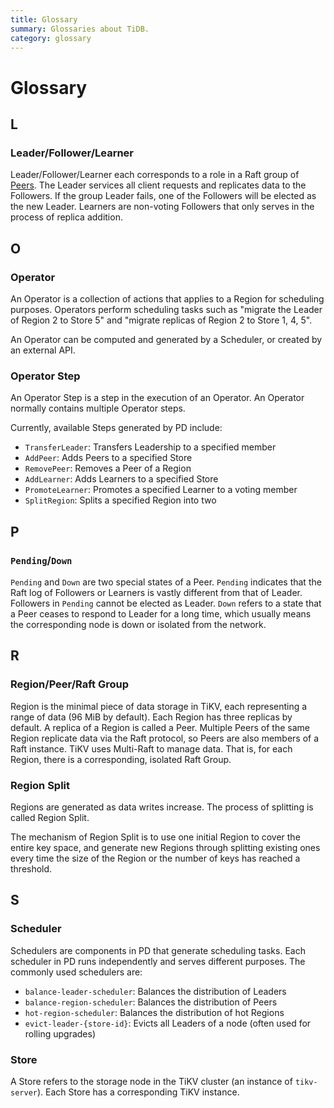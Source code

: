 ```yaml
---
title: Glossary
summary: Glossaries about TiDB.
category: glossary
---
```


# Glossary

## L

### Leader/Follower/Learner

Leader/Follower/Learner each corresponds to a role in a Raft group of [Peers](#regionpeerraft-group). The Leader services all client requests and replicates data to the Followers. If the group Leader fails, one of the Followers will be elected as the new Leader. Learners are non-voting Followers that only serves in the process of replica addition.

## O

### Operator

An Operator is a collection of actions that applies to a Region for scheduling purposes. Operators perform scheduling tasks such as "migrate the Leader of Region 2 to Store 5" and "migrate replicas of Region 2 to Store 1, 4, 5".

An Operator can be computed and generated by a Scheduler, or created by an external API.

### Operator Step

An Operator Step is a step in the execution of an Operator. An Operator normally contains multiple Operator steps.

Currently, available Steps generated by PD include:

- `TransferLeader`: Transfers Leadership to a specified member
- `AddPeer`: Adds Peers to a specified Store
- `RemovePeer`: Removes a Peer of a Region
- `AddLearner`: Adds Learners to a specified Store
- `PromoteLearner`: Promotes a specified Learner to a voting member
- `SplitRegion`: Splits a specified Region into two

## P

### `Pending`/`Down`

`Pending` and `Down` are two special states of a Peer. `Pending` indicates that the Raft log of Followers or Learners is vastly different from that of Leader. Followers in `Pending` cannot be elected as Leader. `Down` refers to a state that a Peer ceases to respond to Leader for a long time, which usually means the corresponding node is down or isolated from the network.

## R

### Region/Peer/Raft Group

Region is the minimal piece of data storage in TiKV, each representing a range of data (96 MiB by default). Each Region has three replicas by default. A replica of a Region is called a Peer. Multiple Peers of the same Region replicate data via the Raft protocol, so Peers are also members of a Raft instance. TiKV uses Multi-Raft to manage data. That is, for each Region, there is a corresponding, isolated Raft Group.

### Region Split

Regions are generated as data writes increase. The process of splitting is called Region Split.

The mechanism of Region Split is to use one initial Region to cover the entire key space, and generate new Regions through splitting existing ones every time the size of the Region or the number of keys has reached a threshold.

## S

### Scheduler

Schedulers are components in PD that generate scheduling tasks. Each scheduler in PD runs independently and serves different purposes. The commonly used schedulers are:

- `balance-leader-scheduler`: Balances the distribution of Leaders
- `balance-region-scheduler`: Balances the distribution of Peers
- `hot-region-scheduler`: Balances the distribution of hot Regions
- `evict-leader-{store-id}`: Evicts all Leaders of a node (often used for rolling upgrades)

### Store

A Store refers to the storage node in the TiKV cluster (an instance of `tikv-server`). Each Store has a corresponding TiKV instance.
